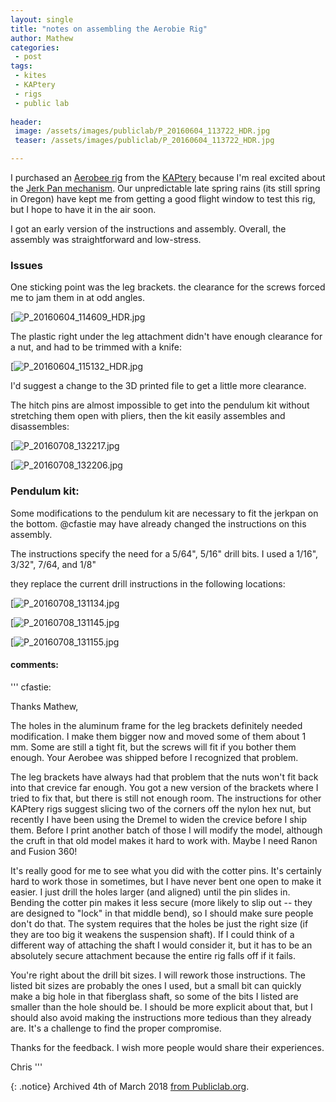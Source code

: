 ```yaml
---
layout: single
title: "notes on assembling the Aerobie Rig"
author: Mathew
categories: 
 - post
tags:
 - kites
 - KAPtery
 - rigs
 - public lab
 
header: 
 image: /assets/images/publiclab/P_20160604_113722_HDR.jpg
 teaser: /assets/images/publiclab/P_20160604_113722_HDR.jpg

---
```


I purchased an [Aerobee rig](https://publiclab.org/notes/cfastie/07-05-2016/the-aerobee-rig) from the [KAPtery](http://kaptery.com) because I'm real excited about the [Jerk Pan mechanism](https://publiclab.org/notes/cfastie/01-27-2016/the-jerkpan).  Our unpredictable late spring rains  (its still spring in Oregon) have kept me from getting a good flight window to test this rig, but I hope to have it in the air soon. 

I got an early version of the instructions and assembly.  Overall, the assembly was straightforward and low-stress.

### Issues

One sticking point was the leg brackets. the clearance for the screws forced me to jam them in at odd angles. 

[![P_20160604_114609_HDR.jpg](/assets/images/publiclab/P_20160604_114609_HDR.jpg)

The plastic right under the leg attachment didn't have enough clearance for a nut, and had to be trimmed with a knife:

[![P_20160604_115132_HDR.jpg](/assets/images/publiclab/P_20160604_115132_HDR.jpg)

I'd suggest a change to the 3D printed file to get a little more clearance.

The hitch pins are almost impossible to get into the pendulum kit without stretching them open with pliers, then the kit easily assembles and disassembles:

[![P_20160708_132217.jpg](/assets/images/publiclab/P_20160708_132217.jpg)

[![P_20160708_132206.jpg](/assets/images/publiclab/P_20160708_132206.jpg)

### Pendulum kit:
Some modifications to the pendulum kit are necessary to fit the jerkpan on the bottom.  @cfastie may have already changed the instructions on this assembly.

The instructions specify the need for a 5/64", 5/16" drill bits.  I used a 1/16", 3/32", 7/64, and 1/8" 

they replace the current drill instructions in the following locations: 

[![P_20160708_131134.jpg](/assets/images/publiclab/P_20160708_131134.jpg)

[![P_20160708_131145.jpg](/assets/images/publiclab/P_20160708_131145.jpg)

[![P_20160708_131155.jpg](/assets/images/publiclab/P_20160708_131155.jpg)


#### comments:

'''
cfastie:

Thanks Mathew,

The holes in the aluminum frame for the leg brackets definitely needed modification. I make them bigger now and moved some of them about 1 mm. Some are still a tight fit, but the screws will fit if you bother them enough. Your Aerobee was shipped before I recognized that problem.

The leg brackets have always had that problem that the nuts won't fit back into that crevice far enough. You got a new version of the brackets where I tried to fix that, but there is still not enough room. The instructions for other KAPtery rigs suggest slicing two of the corners off the nylon hex nut, but recently I have been using the Dremel to widen the crevice before I ship them. Before I print another batch of those I will modify the model, although the cruft in that old model makes it hard to work with. Maybe I need Ranon and Fusion 360!

It's really good for me to see what you did with the cotter pins. It's certainly hard to work those in sometimes, but I have never bent one open to make it easier. I just drill the holes larger (and aligned) until the pin slides in. Bending the cotter pin makes it less secure (more likely to slip out -- they are designed to "lock" in that middle bend), so I should make sure people don't do that. The system requires that the holes be just the right size (if they are too big it weakens the suspension shaft). If I could think of a different way of attaching the shaft I would consider it, but it has to be an absolutely secure attachment because the entire rig falls off if it fails.

You're right about the drill bit sizes. I will rework those instructions. The listed bit sizes are probably the ones I used, but a small bit can quickly make a big hole in that fiberglass shaft, so some of the bits I listed are smaller than the hole should be. I should be more explicit about that, but I should also avoid making the instructions more tedious than they already are. It's a challenge to find the proper compromise.

Thanks for the feedback. I wish more people would share their experiences.

Chris
'''

{: .notice} 
Archived 4th of March 2018 [from Publiclab.org](https://publiclab.org/notes/mathew/07-08-2016/notes-on-assembling-an-aerobee-rig).
